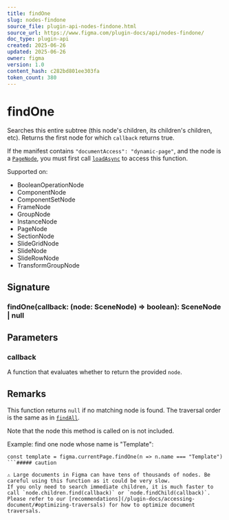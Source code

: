 ```yaml
---
title: findOne
slug: nodes-findone
source_file: plugin-api-nodes-findone.html
source_url: https://www.figma.com/plugin-docs/api/nodes-findone/
doc_type: plugin-api
created: 2025-06-26
updated: 2025-06-26
owner: figma
version: 1.0
content_hash: c282bd801ee303fa
token_count: 380
---
```

# findOne

Searches this entire subtree (this node's children, its children's children, etc). Returns the first node for which `callback` returns true.

If the manifest contains `"documentAccess": "dynamic-page"`, and the node is a [`PageNode`](/plugin-docs/api/PageNode/), you must first call [`loadAsync`](/plugin-docs/api/PageNode/#loadasync) to access this function.

 Supported on:

- BooleanOperationNode
- ComponentNode
- ComponentSetNode
- FrameNode
- GroupNode
- InstanceNode
- PageNode
- SectionNode
- SlideGridNode
- SlideNode
- SlideRowNode
- TransformGroupNode

## Signature

### findOne(callback: (node: SceneNode) => boolean): SceneNode | null

## Parameters

### callback

A function that evaluates whether to return the provided `node`.

## Remarks

This function returns `null` if no matching node is found. The traversal order is the same as in [`findAll`](/plugin-docs/api/properties/nodes-findall/).

Note that the node this method is called on is not included.

Example: find one node whose name is "Template":

```
const template = figma.currentPage.findOne(n => n.name === "Template")
```##### caution

⚠ Large documents in Figma can have tens of thousands of nodes. Be careful using this function as it could be very slow.
If you only need to search immediate children, it is much faster to call `node.children.find(callback)` or `node.findChild(callback)`.
Please refer to our [recommendations](/plugin-docs/accessing-document/#optimizing-traversals) for how to optimize document traversals.
